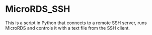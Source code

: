 # MicroRDS_SSH
This is a script in Python that connects to a remote SSH server, runs MicroRDS and controls it with a text file from the SSH client.
